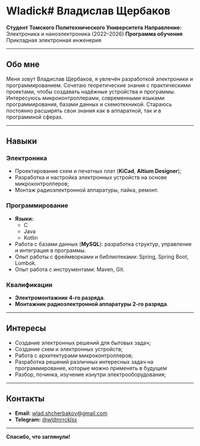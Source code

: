 # Wladick# Владислав Щербаков

**Студент Томского Политехнического Университета**
**Направление:** Электроника и наноэлектроника (2022–2026)
**Программа обучения** Прикладная электронная инженерия

---

## **Обо мне**

Меня зовут Владислав Щербаков, я увлечён разработкой электроники и программированием. Сочетаю теоретические знания с практическими проектами, чтобы создавать надёжные устройства и программы. Интересуюсь микроконтроллерами, современными языками программирования, базами данных и схемотехникой. Стараюсь постоянно расширять свои знания как в аппаратной, так и в программной сферах.

---

## **Навыки**

### **Электроника**
- Проектирование схем и печатных плат (**KiCad**, **Altium Designer**);
- Разработка и настройка электронных устройств на основе микроконтроллеров;
- Монтаж радиоэлектронной аппаратуры, пайка, ремонт.

### **Программирование**
- **Языки:**
  - C
  - Java 
  - Kotlin
- Работа с базами данных (**MySQL**): разработка структур, управление и интеграция в программы.  
- Опыт работы с фреймворками и библиотеками: Spring, Spring Boot, Lombok.
- Опыт работа с инструментами: Maven, Git.

### **Квалификации**
- **Электромонтажник 4-го разряда**.  
- **Монтажник радиоэлектронной аппаратуры 2-го разряда**.  

---

## **Интересы**

- Создание электронных решений для бытовых задач;
- Создание схем и электронных устройств;
- Работа с архитектурами микроконтроллеров;
- Разработка решений различных интересных задач на программирование, которые можно применять в будущем
- Разбор, починка, изучение изнутри электрооборудования;

---

## **Контакты**

- **Email:** wlad.shcherbakov@gmail.com 
- **Telegram:** [@wldmrrcklss](https://t.me/wldmrrcklss)  

---

**Спасибо, что заглянули!**